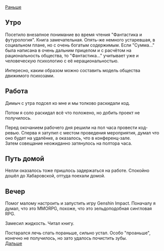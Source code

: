 [Раньше](2021.05.30.md)  
## Утро
Посетило внезапное понимание во время чтения "Фантастика и футурология". Книга замечательная. Опять-же немного устаревшая, в социальном плане, но с очень богатым содержимым. Если "Сумма..." была написана в очень дальним прицелом и с расчётом на рациональность общества, то "Фантастика..." учитывает уже и человеческую психологию с её нерациональностью.

Интересно, каким образом можно составить модель общества движимого психозами.
## Работа
Димыч с утра подсел ко мне и мы толково раскидали код.  

Потом я соло раскидал всё что положено, но добить проект не получилось.

Перед окочанием рабочего дня решили на пол часа провести код-ревью. Сперва я затупил с местом проведения мероприятия, думал что оно будет на удалёнке, а оказалось, что в конференц-зале.  
Затем совещание неожиданно затянулось на полтора часа.
## Путь домой
Нелли оказалось тоже пришлось задержаться на работе. Спокойно дошёл до Хабаровской, оттуда поехали домой.
## Вечер
Помог малому настроить и запустить игру Genshin Impact. Поначалу я думал, что это MMORPG, похоже, что это зельдоподобная сингловая RPG.  

Замесил жидкость. Читал книгу.

Постарался лечь спать пораньше, сильно устал. Особо "проаньше", конечно не получилось, но зато удалось почистить зубы.  
[Дальше](../06/2021.06.01.md)
